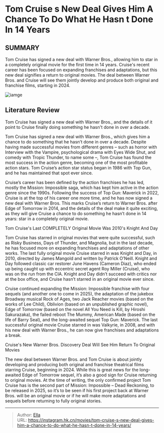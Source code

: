 # Tom Cruise s New Deal Gives Him A Chance To Do What He Hasn t Done In 14 Years


## SUMMARY 



  Tom Cruise has signed a new deal with Warner Bros., allowing him to star in a completely original movie for the first time in 14 years.   Cruise&#39;s recent career has been focused on expanding franchises and adaptations, but this new deal signifies a return to original movies.   The deal between Warner Bros. and Cruise will see them jointly develop and produce both original and franchise films, starting in 2024.  

![iamge](https://static1.srcdn.com/wordpress/wp-content/uploads/2024/01/tom-cruise-in-magnolia-tropic-thunder-and-top-gun-maverick.jpg)

## Literature Review

Tom Cruise has signed a new deal with Warner Bros., and the details of it point to Cruise finally doing something he hasn&#39;t done in over a decade.




Tom Cruise has signed a new deal with Warner Bros., which gives him a chance to do something that he hasn’t done in over a decade. Despite having made successful movies from different genres – such as horror with Interview with the Vampire, psychological drama with Eyes Wide Shut, and comedy with Tropic Thunder, to name some –, Tom Cruise has found the most success in the action genre, becoming one of the most profitable action stars. Tom Cruise’s action star status began in 1986 with Top Gun, and he has maintained that spot ever since.




Cruise’s career has been defined by the action franchises he has led, mostly the Mission: Impossible saga, which has kept him active in the action genre since the 1990s. Following the success of Top Gun: Maverick in 2022, Cruise is at the top of his career one more time, and he has now signed a new deal with Warner Bros. This marks Cruise’s return to Warner Bros. after Edge of Tomorrow in 2014, and the details of the deal make it quite exciting, as they will give Cruise a chance to do something he hasn’t done in 14 years: star in a completely original movie.


 Tom Cruise&#39;s Last COMPLETELY Original Movie Was 2010&#39;s Knight And Day 
          

Tom Cruise has starred in original movies that were quite successful, such as Risky Business, Days of Thunder, and Magnolia, but in the last decade, he has focused more on expanding franchises and adaptations of other works. The last fully original movie Cruise starred in was Knight and Day, in 2010, directed by James Mangold and written by Patrick O’Neill. Knight and Day followed classic car restorer June Havens (Cameron Diaz), who ended up being caught up with eccentric secret agent Roy Miller (Cruise), who was on the run from the CIA. Knight and Day didn’t succeed with critics nor at the box office, and Cruise hasn’t starred in an original movie ever since.




Cruise continued expanding the Mission: Impossible franchise with four sequels (and another one to come in 2025), the adaptation of the jukebox Broadway musical Rock of Ages, two Jack Reacher movies (based on the works of Lee Child), Oblivion (based on an unpublished graphic novel), Edge of Tomorrow (based on the novel All You Need is Kill, by Hiroshi Sakurazaka), the failed reboot The Mummy, American Made (based on the life of Barry Seal), and the long-awaited sequel Top Gun: Maverick. The last successful original movie Cruise starred in was Valkyrie, in 2008, and with his new deal with Warner Bros., he can now give franchises and adaptations a break. 



 Cruise&#39;s New Warner Bros. Discovery Deal Will See Him Return To Original Movies 
          

The new deal between Warner Bros. and Tom Cruise is about jointly developing and producing both original and franchise theatrical films starring Cruise, beginning in 2024. While this is great news for the long-awaited Edge of Tomorrow sequel, it’s also a good sign for Cruise returning to original movies. At the time of writing, the only confirmed project Tom Cruise has is the second part of Mission: Impossible – Dead Reckoning, to be released in 2025, so it’s to be seen if his first project back at Warner Bros. will be an original movie or if he will make more adaptations and sequels before returning to fully original stories.






---

> Author: [Ella](https://instagram.hk.cn/)  
> URL: https://instagram.hk.cn/movies/tom-cruise-s-new-deal-gives-him-a-chance-to-do-what-he-hasn-t-done-in-14-years/  

